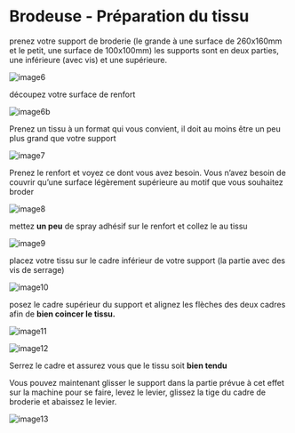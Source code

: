 # Brodeuse - Préparation du tissu

prenez votre support de broderie (le grande à une surface de 260x160mm et le petit, une surface de 100x100mm) les supports sont en deux parties, une inférieure (avec vis) et une supérieure.

![image6](./images/brodeusetuto6.jpg)

découpez votre surface de renfort

![image6b](./images/brodeusetutodecoupezsurface.jpg)

Prenez un tissu à un format qui vous convient, il doit au moins être un peu plus grand que votre support

![image7](./images/brodeusetuto7.jpg)

Prenez le renfort et voyez ce dont vous avez besoin. Vous n’avez besoin de couvrir qu’une surface légèrement supérieure au motif que vous souhaitez broder

![image8](./images/brodeusetuto8.jpg)

mettez **un peu** de spray adhésif sur le renfort et collez le au tissu

![image9](./images/brodeusetuto9.jpg)

placez votre tissu sur le cadre inférieur de votre support (la partie avec des vis de serrage)

![image10](./images/brodeusetuto10.jpg)

posez le cadre supérieur du support et alignez les flèches des deux cadres afin de **bien coincer le tissu.**

![image11](./images/brodeusetuto11.jpg)

![image12](./images/brodeusetuto12.jpg)

Serrez le cadre et assurez vous que le tissu soit **bien tendu**

Vous pouvez maintenant glisser le support dans la partie prévue à cet effet sur la machine pour se faire, levez le levier, glissez la tige du cadre de broderie et abaissez le levier.

![image13](./images/brodeusetuto13.jpg)
